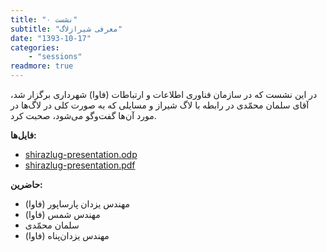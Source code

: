 ```yaml
---
title: "نشست ۰"
subtitle: "معرفی شیرازلاگ"
date: "1393-10-17"
categories:
    - "sessions"
readmore: true
---
```

در این نشست که در سازمان فناوری اطلاعات و ارتباطات (فاوا) شهرداری برگزار شد، آقای سلمان محمّدی در رابطه با لاگ شیراز و مسایلی که به صورت کلی در لاگ‌ها در مورد آن‌ها گفت‌وگو می‌شود، صحبت کرد.

**فایل‌ها:**

  * [shirazlug-presentation.odp](https://download.tuxfamily.org/shirazlug/sessions/s0/shirazlug-presentation.odp)
  * [shirazlug-presentation.pdf](https://download.tuxfamily.org/shirazlug/sessions/s0/shirazlug-presentation.pdf)

**حاضرین:**

  * مهندس يزدان پارساپور (فاوا)
  * مهندس شمس (فاوا)
  * سلمان محمّدی
  * مهندس یزدان‌پناه (فاوا)

